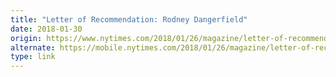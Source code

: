 ```yaml
---
title: "Letter of Recommendation: Rodney Dangerfield"
date: 2018-01-30
origin: https://www.nytimes.com/2018/01/26/magazine/letter-of-recommendation-rodney-dangerfield.html
alternate: https://mobile.nytimes.com/2018/01/26/magazine/letter-of-recommendation-rodney-dangerfield.html?smid=tw-share&referer=
type: link
---
```


